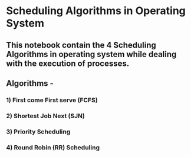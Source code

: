 # Scheduling Algorithms in Operating System

## This notebook contain the 4 Scheduling Algorithms in operating system while dealing with the execution of processes.
## Algorithms -
### 1) First come First serve (FCFS)
### 2) Shortest Job Next (SJN) 
### 3) Priority Scheduling
### 4) Round Robin (RR) Scheduling
